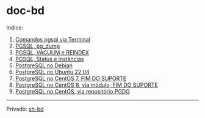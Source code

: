 # doc-bd

Indice:

1) [Comandos pgsql via Terminal](pgsql_via_Terminal)  
2) [PGSQL, pg_dump](pg_dump)  
3) [PGSQL, VACUUM e REINDEX](psql_manutencao)  
4) [PGSQL, Status e instâncias](status_postgresql)  
5) [PostgreSQL no Debian](postgresql_debian)  
6) [PostgreSQL no Ubuntu 22.04](postgresql_ubuntu2204)  
7) [PostgreSQL no CentOS 7, FIM DO SUPORTE](postgresql_centos7)  
8) [PostgreSQL no CentOS 8, via módulo, FIM DO SUPORTE](postgresql_centos8_v_modulo)  
9) [PostgreSQL no CentOS, via repositório PGDG](postgresql_centos_pgdg)  
___
Privado: [sh-bd](https://github.com/elppans/sh-bd)  
